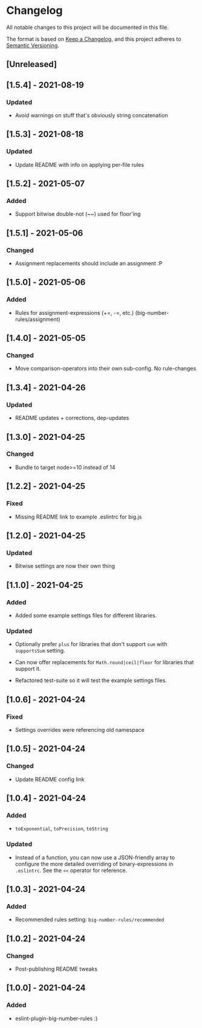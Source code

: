 # Changelog
All notable changes to this project will be documented in this file.

The format is based on [Keep a Changelog](https://keepachangelog.com/en/1.0.0/),
and this project adheres to [Semantic Versioning](https://semver.org/spec/v2.0.0.html).

## [Unreleased]

## [1.5.4] - 2021-08-19
### Updated
- Avoid warnings on stuff that's obviously string concatenation

## [1.5.3] - 2021-08-18
### Updated
- Update README with info on applying per-file rules

## [1.5.2] - 2021-05-07
### Added
- Support bitwise double-not (~~) used for floor'ing

## [1.5.1] - 2021-05-06
### Changed
- Assignment replacements should include an assignment :P

## [1.5.0] - 2021-05-06
### Added
- Rules for assignment-expressions (+=, -=, etc.)
  (big-number-rules/assignment)

## [1.4.0] - 2021-05-05
### Changed
- Move comparison-operators into their own sub-config. No rule-changes

## [1.3.4] - 2021-04-26
### Updated
- README updates + corrections, dep-updates

## [1.3.0] - 2021-04-25
### Changed
- Bundle to target node>=10 instead of 14

## [1.2.2] - 2021-04-25
### Fixed
- Missing README link to example .eslintrc for big.js

## [1.2.0] - 2021-04-25
### Updated
- Bitwise settings are now their own thing

## [1.1.0] - 2021-04-25
### Added
- Added some example settings files for different libraries.

### Updated
- Optionally prefer `plus` for libraries that don't support `sum` with `supportsSum` setting.

- Can now offer replacements for `Math.round|ceil|floor` for libraries that support it.

- Refactored test-suite so it will test the example settings files.

## [1.0.6] - 2021-04-24
### Fixed
- Settings overrides were referencing old namespace

## [1.0.5] - 2021-04-24
### Changed
- Update README config link

## [1.0.4] - 2021-04-24
### Added
- `toExponential`, `toPrecision`, `toString`

### Updated
- Instead of a function, you can now use a JSON-friendly array to configure the more detailed overriding of binary-expressions in `.eslintrc`. See the `<<` operator for reference.

## [1.0.3] - 2021-04-24
### Added
- Recommended rules setting: `big-number-rules/recommended`

## [1.0.2] - 2021-04-24
### Changed
- Post-publishing README tweaks

## [1.0.0] - 2021-04-24
### Added
- eslint-plugin-big-number-rules :)
